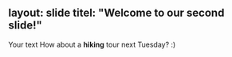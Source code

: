 layout: slide
titel: "Welcome to our second slide!"
---
Your text
How about a **hiking** tour next Tuesday? :)
